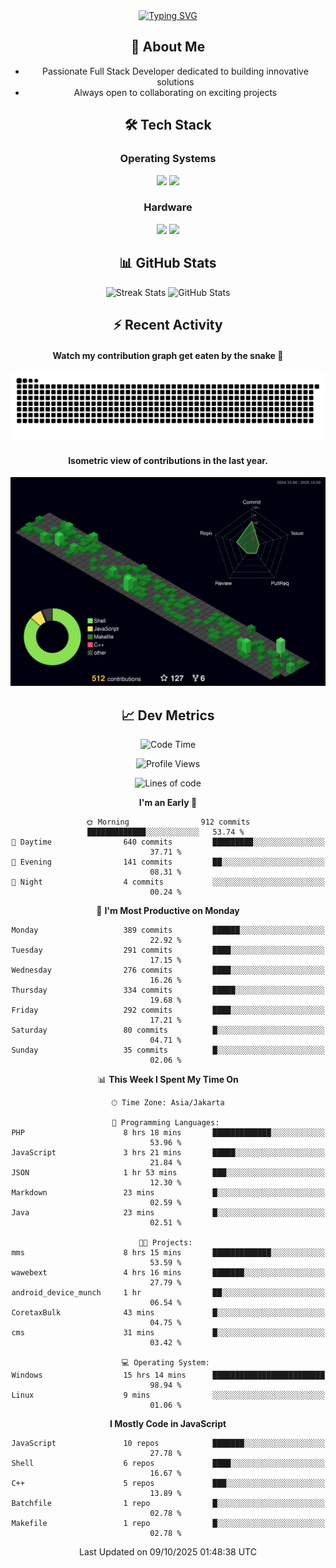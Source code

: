 <div align="center" style="max-width: 900px; margin: auto;">
<a href="https://github.com/thunderkex">
  <img src="https://readme-typing-svg.herokuapp.com?font=Fira+Code&pause=1000&center=true&vCenter=true&width=435&lines=Ha+ha!+I+am+here!;Told+you+a+storm+was+coming!" alt="Typing SVG" />
</a>

## 👋 About Me
- Passionate Full Stack Developer dedicated to building innovative solutions
- Always open to collaborating on exciting projects

## 🛠️ Tech Stack
### Operating Systems
<a href="#"><img src="https://img.shields.io/badge/Linux-FCC624?style=flat&logo=linux&logoColor=black"></a>
<a href="#"><img src="https://img.shields.io/badge/Windows-0078D6?style=flat&logo=windows&logoColor=white"></a>

### Hardware
<a href="#"><img src="https://img.shields.io/badge/Raspberry%20Pi-C51A4A?style=flat&logo=raspberrypi&logoColor=white"></a>
<a href="#"><img src="https://img.shields.io/badge/Arduino-00979D?style=flat&logo=Arduino&logoColor=white"></a>

## 📊 GitHub Stats
<div align="center">
  <img src="https://streak-stats.demolab.com?user=thunderkex&theme=tokyonight-duo&border_radius=20" alt="Streak Stats" />
  <img src="https://github-readme-stats.vercel.app/api?username=thunderkex&show_icons=true&theme=tokyonight&border_radius=20" alt="GitHub Stats" />
</div>

## ⚡ Recent Activity
<h4>Watch my contribution graph get eaten by the snake 🐍</h4>
<img width="600em" alt="thunderkex's Github commit snake" src="https://raw.githubusercontent.com/thunderkex/thunderkex/output/grid-snake-ov.svg" />

<h4>Isometric view of contributions in the last year.</h4>
<a href="./profile-3d-contrib/profile-night-green.svg">
	<img width="600em" src="./profile-3d-contrib/profile-night-green.svg">
</a>

## 📈 Dev Metrics
<!--START_SECTION:waka-->
![Code Time](http://img.shields.io/badge/Code%20Time-1%2C610%20hrs%204%20mins-blue)

![Profile Views](http://img.shields.io/badge/Profile%20Views-5-blue)

![Lines of code](https://img.shields.io/badge/From%20Hello%20World%20I%27ve%20Written-3.5%20million%20lines%20of%20code-blue)

**I'm an Early 🐤** 

```text
🌞 Morning                912 commits         █████████████░░░░░░░░░░░░   53.74 % 
🌆 Daytime                640 commits         █████████░░░░░░░░░░░░░░░░   37.71 % 
🌃 Evening                141 commits         ██░░░░░░░░░░░░░░░░░░░░░░░   08.31 % 
🌙 Night                  4 commits           ░░░░░░░░░░░░░░░░░░░░░░░░░   00.24 % 
```
📅 **I'm Most Productive on Monday** 

```text
Monday                   389 commits         ██████░░░░░░░░░░░░░░░░░░░   22.92 % 
Tuesday                  291 commits         ████░░░░░░░░░░░░░░░░░░░░░   17.15 % 
Wednesday                276 commits         ████░░░░░░░░░░░░░░░░░░░░░   16.26 % 
Thursday                 334 commits         █████░░░░░░░░░░░░░░░░░░░░   19.68 % 
Friday                   292 commits         ████░░░░░░░░░░░░░░░░░░░░░   17.21 % 
Saturday                 80 commits          █░░░░░░░░░░░░░░░░░░░░░░░░   04.71 % 
Sunday                   35 commits          █░░░░░░░░░░░░░░░░░░░░░░░░   02.06 % 
```


📊 **This Week I Spent My Time On** 

```text
🕑︎ Time Zone: Asia/Jakarta

💬 Programming Languages: 
PHP                      8 hrs 18 mins       █████████████░░░░░░░░░░░░   53.96 % 
JavaScript               3 hrs 21 mins       █████░░░░░░░░░░░░░░░░░░░░   21.84 % 
JSON                     1 hr 53 mins        ███░░░░░░░░░░░░░░░░░░░░░░   12.30 % 
Markdown                 23 mins             █░░░░░░░░░░░░░░░░░░░░░░░░   02.59 % 
Java                     23 mins             █░░░░░░░░░░░░░░░░░░░░░░░░   02.51 % 

🐱‍💻 Projects: 
mms                      8 hrs 15 mins       █████████████░░░░░░░░░░░░   53.59 % 
wawebext                 4 hrs 16 mins       ███████░░░░░░░░░░░░░░░░░░   27.79 % 
android_device_munch     1 hr                ██░░░░░░░░░░░░░░░░░░░░░░░   06.54 % 
CoretaxBulk              43 mins             █░░░░░░░░░░░░░░░░░░░░░░░░   04.75 % 
cms                      31 mins             █░░░░░░░░░░░░░░░░░░░░░░░░   03.42 % 

💻 Operating System: 
Windows                  15 hrs 14 mins      █████████████████████████   98.94 % 
Linux                    9 mins              ░░░░░░░░░░░░░░░░░░░░░░░░░   01.06 % 
```

**I Mostly Code in JavaScript** 

```text
JavaScript               10 repos            ███████░░░░░░░░░░░░░░░░░░   27.78 % 
Shell                    6 repos             ████░░░░░░░░░░░░░░░░░░░░░   16.67 % 
C++                      5 repos             ███░░░░░░░░░░░░░░░░░░░░░░   13.89 % 
Batchfile                1 repo              █░░░░░░░░░░░░░░░░░░░░░░░░   02.78 % 
Makefile                 1 repo              █░░░░░░░░░░░░░░░░░░░░░░░░   02.78 % 
```




 Last Updated on 09/10/2025 01:48:38 UTC
<!--END_SECTION:waka-->
</div>

